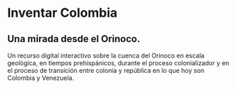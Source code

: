 # Inventar Colombia

## Una mirada desde el Orinoco.
Un recurso digital interactivo sobre la cuenca del Orinoco en escala geológica, en tiempos prehispánicos, durante el proceso colonializador y en el proceso de transición entre colonia y república en lo que hoy son Colombia y Venezuela.
